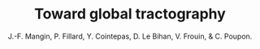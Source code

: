 ---
author: J.-F. Mangin, P. Fillard, Y. Cointepas, D. Le Bihan, V. Frouin, & C. Poupon.
title: Toward global tractography
journal: Neuroimage
year: 2013
type: article
doi: 10.1016/j.neuroimage.2013.04.009
volume: 80
pages: 290--296
---